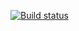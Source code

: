 [![Build status](https://ci.appveyor.com/api/projects/status/6sps0fhcrylljig8?svg=true)](https://ci.appveyor.com/project/khomiakovnn/dnd)

